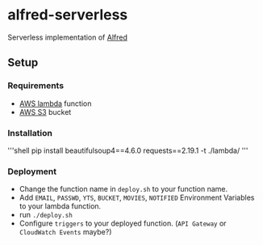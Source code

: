 # alfred-serverless

Serverless implementation of [Alfred](https://github.com/zoomHKG/alfred)

## Setup

### Requirements

- [AWS lambda](https://aws.amazon.com/lambda) function
- [AWS S3](https://aws.amazon.com/s3) bucket

### Installation

'''shell
pip install beautifulsoup4==4.6.0 requests==2.19.1 -t ./lambda/
'''

### Deployment

- Change the function name in `deploy.sh` to your function name.
- Add `EMAIL`, `PASSWD`, `YTS`, `BUCKET`, `MOVIES`, `NOTIFIED` Environment Variables to your lambda function.
- run `./deploy.sh`
- Configure `triggers` to your deployed function. (`API Gateway` or `CloudWatch Events` maybe?)
